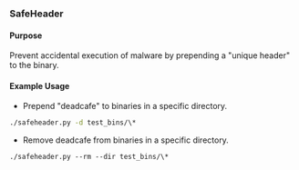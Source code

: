 ### SafeHeader
#### Purpose
Prevent accidental execution of malware by prepending a "unique header" to the
binary.

#### Example Usage
* Prepend "deadcafe" to binaries in a specific directory.
 ```bash 
./safeheader.py -d test_bins/\*
```
* Remove deadcafe from binaries in a specific directory.

```
./safeheader.py --rm --dir test_bins/\*
```
